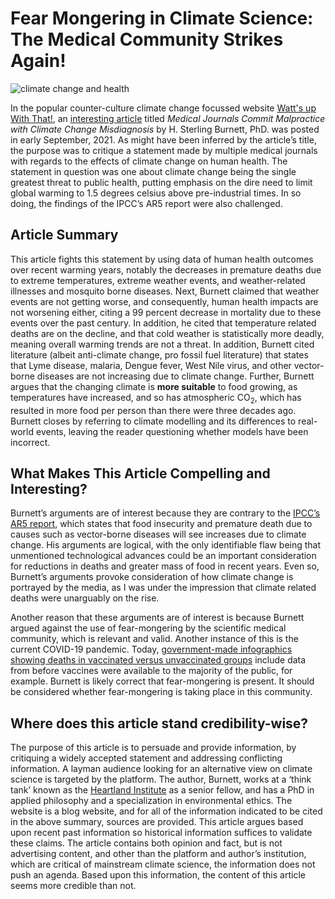 
# Fear Mongering in Climate Science: The Medical Community Strikes Again!


![climate change and health](https://www.publichealth.columbia.edu/sites/default/files/styles/hero_1500x632/public/jpg/climatecrisis081921-1500x632.jpg?itok=Ixi-q38m)

In the popular counter-culture climate change focussed website [Watt's up With That!](https://wattsupwiththat.com/), an [interesting article](https://wattsupwiththat.com/2021/09/12/medical-journals-committing-malpractice-with-climate-change-public-health-crisis-misdiagnosis/) titled *Medical Journals Commit Malpractice with Climate Change Misdiagnosis* by H. Sterling Burnett, PhD. was posted in early September, 2021. As might have been inferred by the article’s title, the purpose was to critique a statement made by multiple medical journals with regards to the effects of climate change on human health. The statement in question was one about climate change being the single greatest threat to public health, putting emphasis on the dire need to limit global warming to 1.5 degrees celsius above pre-industrial times. In so doing, the findings of the IPCC’s AR5 report were also challenged.

## Article Summary

This article fights this statement by using data of human health outcomes over recent warming years, notably the decreases in premature deaths due to extreme temperatures, extreme weather events, and weather-related illnesses and mosquito borne diseases. Next, Burnett claimed that weather events are not getting worse, and consequently, human health impacts are not worsening either, citing a 99 percent decrease in mortality due to these events over the past century. In addition, he cited that temperature related deaths are on the decline, and that cold weather is statistically more deadly, meaning overall warming trends are not a threat. In addition, Burnett cited literature (albeit anti-climate change, pro fossil fuel literature) that states that Lyme disease, malaria, Dengue fever, West Nile virus, and other vector-borne diseases are not increasing due to climate change. Further, Burnett argues that the changing climate is **more suitable** to food growing, as temperatures have increased, and so has atmospheric CO<sub>2</sub>, which has resulted in more food per person than there were three decades ago. Burnett closes by referring to climate modelling and its differences to real-world events, leaving the reader questioning whether models have been incorrect.

## What Makes This Article Compelling and Interesting?

Burnett’s arguments are of interest because they are contrary to the [IPCC’s AR5 report](https://www.ipcc.ch/site/assets/uploads/2018/05/SYR_AR5_FINAL_full_wcover.pdf), which states that food insecurity and premature death due to causes such as vector-borne diseases will see increases due to climate change. His arguments are logical, with the only identifiable flaw being that unmentioned technological advances could be an important consideration for reductions in deaths and greater mass of food in recent years. Even so, Burnett’s arguments provoke consideration of how climate change is portrayed by the media, as I was under the impression that climate related deaths were unarguably on the rise.
  
  
Another reason that these arguments are of interest is because Burnett argued against the use of fear-mongering by the scientific medical community, which is relevant and valid. Another instance of this is the current COVID-19 pandemic. Today, [government-made infographics showing deaths in vaccinated versus unvaccinated groups](https://www.instagram.com/p/CS_zauqLI8S/) include data from before vaccines were available to the majority of the public, for example. Burnett is likely correct that fear-mongering is present. It should be considered whether fear-mongering is taking place in this community. 

## Where does this article stand credibility-wise?

The purpose of this article is to persuade and provide information, by critiquing a widely accepted statement and addressing conflicting information. A layman audience looking for an alternative view on climate science is targeted by the platform. The author, Burnett, works at a ‘think tank’ known as the [Heartland Institute](https://www.heartland.org/) as a senior fellow, and has a PhD in applied philosophy and a specialization in environmental ethics. The website is a blog website, and for all of the information indicated to be cited in the above summary, sources are provided. This article argues based upon recent past information so historical information suffices to validate these claims. The article contains both opinion and fact, but is not advertising content, and other than the platform and author’s institution, which are critical of mainstream climate science, the information does not push an agenda. Based upon this information, the content of this article seems more credible than not.
